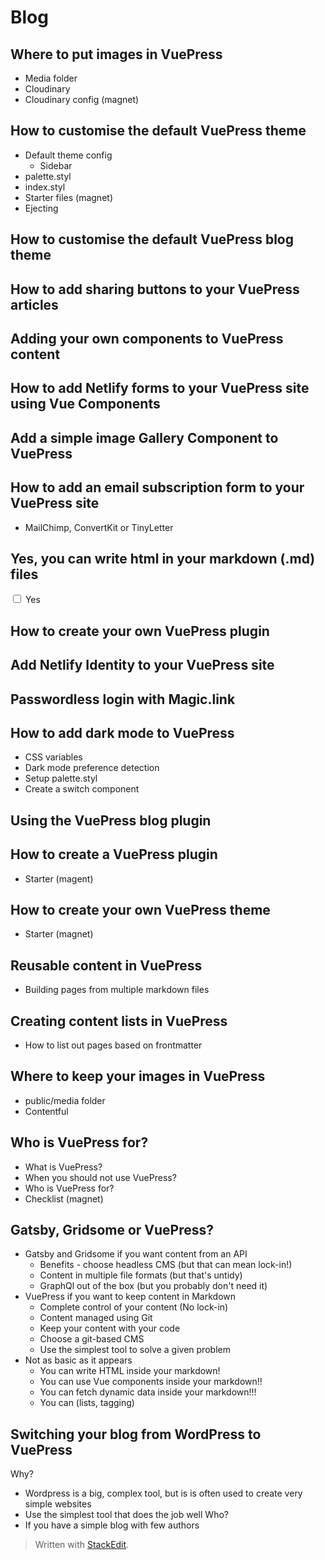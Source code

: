 # Blog

## Where to put images in VuePress
 - Media folder
 - Cloudinary
 - Cloudinary config (magnet)

## How to customise the default VuePress theme
 - Default theme config
	 - Sidebar
 - palette.styl
 - index.styl
 - Starter files (magnet)
 - Ejecting

## How to customise the default VuePress blog theme

## How to add sharing buttons to your VuePress articles

## Adding your own components to VuePress content

## How to add Netlify forms to your VuePress site using Vue Components

## Add a simple image Gallery Component to VuePress

## How to add an email subscription form to your VuePress site
 - MailChimp, ConvertKit or TinyLetter

## Yes, you can write html in your markdown (.md) files
<label><input type="checkbox" /> Yes</label>

## How to create your own VuePress plugin

## Add Netlify Identity to your VuePress site

## Passwordless login with Magic.link

## How to add dark mode to VuePress
 - CSS variables
 - Dark mode preference detection
 - Setup palette.styl
 - Create a switch component

## Using the VuePress blog plugin

## How to create a VuePress plugin
 - Starter (magent)

## How to create your own VuePress theme
 - Starter (magnet)

## Reusable content in VuePress
 - Building pages from multiple markdown files

## Creating content lists in VuePress
 - How to list out pages based on frontmatter

## Where to keep your images in VuePress
 - public/media folder
 - Contentful

## Who is VuePress for?
 - What is VuePress?
 - When you should not use VuePress?
 - Who is VuePress for?
 - Checklist (magnet)

## Gatsby, Gridsome or VuePress?
 - Gatsby and Gridsome if you want content from an API
	 - Benefits - choose headless CMS (but that can mean lock-in!)
	 - Content in multiple file formats (but that's untidy)
	 - GraphQl out of the box (but you probably don't need it)
 - VuePress if you want to keep content in Markdown
	 - Complete control of your content (No lock-in)
	 - Content managed using Git
	 - Keep your content with your code 
	 - Choose a git-based CMS
	 - Use the simplest tool to solve a given problem
 - Not as basic as it appears
	 - You can write HTML inside your markdown!
	 - You can use Vue components inside your markdown!!
	 - You can fetch dynamic data inside your markdown!!!
	 - You can (lists, tagging) 

## Switching your blog from WordPress to VuePress
Why?
 - Wordpress is a big, complex tool, but is is often used to create very simple websites
 - Use the simplest tool that does the job well
Who?
 - If you have a simple blog with few authors

> Written with [StackEdit](https://stackedit.io/).
<!--stackedit_data:
eyJoaXN0b3J5IjpbODQxMTYwNDM4LC0xMTc4MDY4Nzg5LDE1MD
ExNTM4NDksLTM0MjUzNzEwMF19
-->